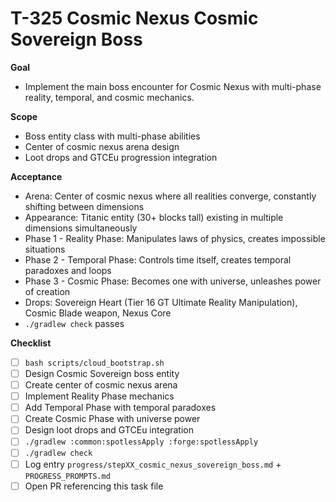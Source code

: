 # T-325 Cosmic Nexus Cosmic Sovereign Boss

**Goal**

- Implement the main boss encounter for Cosmic Nexus with multi-phase reality, temporal, and cosmic mechanics.

**Scope**

- Boss entity class with multi-phase abilities
- Center of cosmic nexus arena design
- Loot drops and GTCEu progression integration

**Acceptance**

- Arena: Center of cosmic nexus where all realities converge, constantly shifting between dimensions
- Appearance: Titanic entity (30+ blocks tall) existing in multiple dimensions simultaneously
- Phase 1 - Reality Phase: Manipulates laws of physics, creates impossible situations
- Phase 2 - Temporal Phase: Controls time itself, creates temporal paradoxes and loops
- Phase 3 - Cosmic Phase: Becomes one with universe, unleashes power of creation
- Drops: Sovereign Heart (Tier 16 GT Ultimate Reality Manipulation), Cosmic Blade weapon, Nexus Core
- `./gradlew check` passes

**Checklist**

- [ ] `bash scripts/cloud_bootstrap.sh`
- [ ] Design Cosmic Sovereign boss entity
- [ ] Create center of cosmic nexus arena
- [ ] Implement Reality Phase mechanics
- [ ] Add Temporal Phase with temporal paradoxes
- [ ] Create Cosmic Phase with universe power
- [ ] Design loot drops and GTCEu integration
- [ ] `./gradlew :common:spotlessApply :forge:spotlessApply`
- [ ] `./gradlew check`
- [ ] Log entry `progress/stepXX_cosmic_nexus_sovereign_boss.md` + `PROGRESS_PROMPTS.md`
- [ ] Open PR referencing this task file
